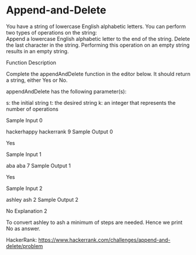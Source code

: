# Append-and-Delete
You have a string of lowercase English alphabetic letters. You can perform two types of operations on the string:  
Append a lowercase English alphabetic letter to the end of the string. 
Delete the last character in the string. Performing this operation on an empty string results in an empty string.

Function Description

Complete the appendAndDelete function in the editor below. It should return a string, either Yes or No.

appendAndDelete has the following parameter(s):

s: the initial string
t: the desired string
k: an integer that represents the number of operations

Sample Input 0

hackerhappy
hackerrank
9
Sample Output 0

Yes

Sample Input 1

aba
aba
7
Sample Output 1

Yes

Sample Input 2

ashley
ash
2
Sample Output 2

No
Explanation 2

To convert ashley to ash a minimum of  steps are needed. Hence we print No as answer.

HackerRank: https://www.hackerrank.com/challenges/append-and-delete/problem
